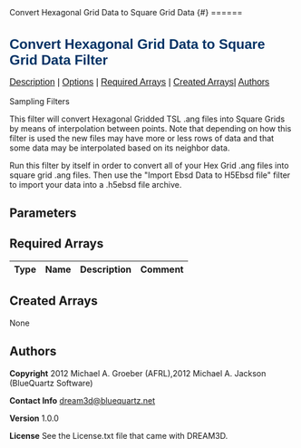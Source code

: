 <html>
<head>
<meta name="qrichtext" content="1" />
<style type="text/css">
h1.pHeading1 { color: #003366; font-family: Arial, Verdana, Helvetica, sans-serif; font-size: x-large; font-weight: bold; text-align: left }
h2.pHeading2 { color: #003366; font-family: Arial, Verdana, Helvetica, sans-serif; font-size: large; font-weight: bold; text-align: left }
p.pBody { font-family: Arial, Verdana, Helvetica, sans-serif; font-size: medium; text-align: left }
p.pCellBody { font-family: Arial, Verdana, Helvetica, sans-serif; font-size: medium; text-align: left }
</style>Convert Hexagonal Grid Data to Square Grid Data {#}
======
<h1 class="pHeading1">Convert Hexagonal Grid Data to Square Grid Data Filter</h1>
<p class="pCellBody">
<a href="../SamplingFilters/Hex2SqrConverter.html#wp2">Description</a> | <a href="../SamplingFilters/Hex2SqrConverter.html#wp3">Options</a> | <a href="../SamplingFilters/Hex2SqrConverter.html#wp4">Required Arrays</a> | <a href="../SamplingFilters/Hex2SqrConverter.html#wp5">Created Arrays</a>| <a href="../SamplingFilters/Hex2SqrConverter.html#wp1">Authors</a> 

Sampling Filters

This filter will convert Hexagonal Gridded TSL .ang files into Square Grids by means of 
interpolation between points. Note that depending on how this filter is used the new
files may have more or less rows of data and that some data may be interpolated based on
its neighbor data.

Run this filter by itself in order to convert all of your Hex Grid .ang files into square
grid .ang files. Then use the "Import Ebsd Data to H5Ebsd file" filter to import your data
into a .h5ebsd file archive.


## Parameters ## 

## Required Arrays ##

| Type | Name | Description | Comment |
|------|------|-------------|---------|
## Created Arrays ##
None

## Authors ##

**Copyright** 2012 Michael A. Groeber (AFRL),2012 Michael A. Jackson (BlueQuartz Software)

**Contact Info** dream3d@bluequartz.net

**Version** 1.0.0

**License**  See the License.txt file that came with DREAM3D.



